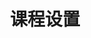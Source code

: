 ---
title: "课程设置"
draft: false
# page title background image
bg_image: "images/backgrounds/page-title.jpg"
# meta description
description : "大学计算机科学教育教学部每年为大约1000名研究生和大约3000名本科生开设类型多样公共计算机必修和选修课程，为学生打下利用计算机解决各自专业的课程问题的基础。"
---